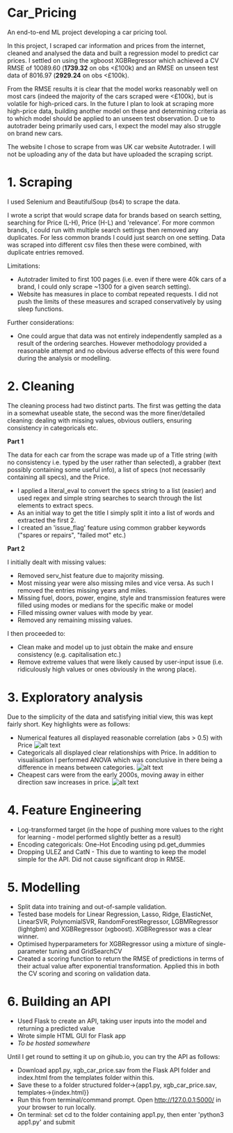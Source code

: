 # Car_Pricing
An end-to-end ML project developing a car pricing tool.

In this project, I scraped car information and prices from the internet, cleaned and analysed the data and built a regression model to predict car prices. I settled on using the xgboost XGBRegressor which achieved a CV RMSE of 10089.60 (**1739.32** on obs <£100k) and an RMSE on unseen test data of 8016.97 (**2929.24** on obs <£100k). 

From the RMSE results it is clear that the model works reasonably well on most cars (indeed the majority of the cars scraped were <£100k), but is volatile for high-priced cars. In the future I plan to look at scraping more high-price data, building another model on these and determining criteria as to which model should be applied to an unseen test observation. D
ue to autotrader being primarily used cars, I expect the model may also struggle on brand new cars.

The website I chose to scrape from was UK car website Autotrader. I will not be uploading any of the data but have uploaded the scraping script. 

# 1. Scraping 

I used Selenium and BeautifulSoup (bs4) to scrape the data. 

I wrote a script that would scrape data for brands based on search setting, searching for Price (L-H), Price (H-L) and 'relevance'. For more common brands, I could run with multiple search settings then removed any duplicates. For less common brands I could just search on one setting. Data was scraped into different csv files then these were combined, with duplicate entries removed.

Limitations: 
* Autotrader limited to first 100 pages (i.e. even if there were 40k cars of a brand, I could only scrape ~1300 for a given search setting). 
* Website has measures in place to combat repeated requests. I did not push the limits of these measures and scraped conservatively by using sleep functions.

Further considerations: 
* One could argue that data was not entirely independently sampled as a result of the ordering searches. However methodology provided a reasonable attempt and no obvious adverse effects of this were found during the analysis or modelling. 

# 2. Cleaning

The cleaning process had two distinct parts. The first was getting the data in a somewhat useable state, the second was the more finer/detailed cleaning: dealing with missing values, obvious outliers, ensuring consistency in categoricals etc. 

**Part 1**

The data for each car from the scrape was made up of a Title string (with no consistency i.e. typed by the user rather than selected), a grabber (text possibly containing some useful info), a list of specs (not necessarily containing all specs), and the Price. 

* I applied a literal_eval to convert the specs string to a list (easier) and used regex and simple string searches to search through the list elements to extract specs. 
* As an initial way to get the title I simply split it into a list of words and extracted the first 2. 
* I created an 'issue_flag' feature using common grabber keywords ("spares or repairs", "failed mot" etc.) 

**Part 2** 

I initially dealt with missing values: 

* Removed serv_hist feature due to majority missing. 
* Most missing year were also missing miles and vice versa. As such I removed the entries missing years and miles. 
* Missing fuel, doors, power, engine, style and transmission features were filled using modes or medians for the specific make or model
* Filled missing owner values with mode by year.
* Removed any remaining missing values. 

I then proceeded to: 
* Clean make and model up to just obtain the make and ensure consistency (e.g. capitalisation etc.)
* Remove extreme values that were likely caused by user-input issue (i.e. ridiculously high values or ones obviously in the wrong place). 


# 3. Exploratory analysis 

Due to the simplicity of the data and satisfying initial view, this was kept fairly short. Key highlights were as follows: 

* Numerical features all displayed reasonable correlation (abs > 0.5) with Price
![alt text](https://github.com/JacobHP/XGBoost_Car_Pricing/blob/master/Analysis/NumCorrs.png?raw=true)
* Categoricals all displayed clear relationships with Price. In addition to visualisation I performed ANOVA which was conclusive in there being a difference in means between categories. 
![alt text](https://github.com/JacobHP/XGBoost_Car_Pricing/blob/master/Analysis/Cats.png?raw=true)
* Cheapest cars were from the early 2000s, moving away in either direction saw increases in price. 
![alt text](https://github.com/JacobHP/XGBoost_Car_Pricing/blob/master/Analysis/Years.png?raw=true)
# 4. Feature Engineering

* Log-transformed target (in the hope of pushing more values to the right for learning - model performed slightly better as a result)
* Encoding categoricals: One-Hot Encoding using pd.get_dummies
* Dropping ULEZ and CatN - This due to wanting to keep the model simple for the API. Did not cause significant drop in RMSE. 


# 5. Modelling

* Split data into training and out-of-sample validation.
* Tested base models for Linear Regression, Lasso, Ridge, ElasticNet, LinearSVR, PolynomialSVR, RandomForestRegressor, LGBMRegressor (lightgbm) and XGBRegressor (xgboost). XGBRegressor was a clear winner.
* Optimised hyperparameters for XGBRegressor using a mixture of single-parameter tuning and GridSearchCV
* Created a scoring function to return the RMSE of predictions in terms of their actual value after exponential transformation. Applied this in both the CV scoring and scoring on validation data.


# 6. Building an API 

* Used Flask to create an API, taking user inputs into the model and returning a predicted value
* Wrote simple HTML GUI for Flask app
* *To be hosted somewhere*

Until I get round to setting it up on gihub.io, you can try the API as follows:
* Download app1.py, xgb_car_price.sav from the Flask API folder and index.html from the templates folder within this. 
* Save these to a folder structured folder->{app1.py, xgb_car_price.sav, templates->{index.html}}
* Run this from terminal/command prompt. Open http://127.0.0.1:5000/ in your browser to run locally.
* On terminal: set cd to the folder containing app1.py, then enter 'python3 app1.py' and submit





